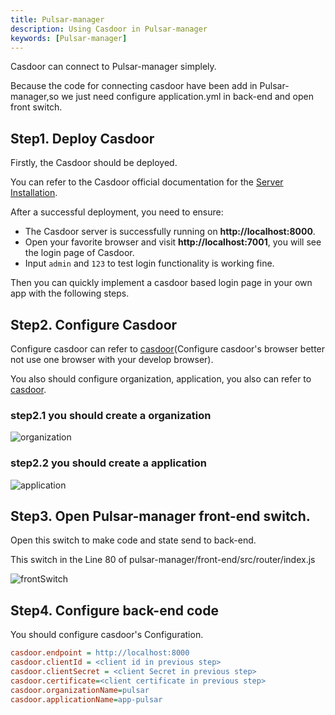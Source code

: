 ```yaml
---
title: Pulsar-manager
description: Using Casdoor in Pulsar-manager
keywords: [Pulsar-manager]
---
```


Casdoor can connect to Pulsar-manager simplely.

Because the code for connecting casdoor have been add in Pulsar-manager,so we just need configure application.yml in back-end and open front switch.

## Step1. Deploy Casdoor

Firstly, the Casdoor should be deployed. 

You can refer to the Casdoor official documentation for the [Server Installation](/docs/basic/server-installation).

After a successful deployment, you need to ensure:

- The Casdoor server is successfully running on **http://localhost:8000**.
- Open your favorite browser and visit **http://localhost:7001**, you will see the login page of Casdoor.
- Input `admin` and `123` to test login functionality is working fine.

Then you can quickly implement a casdoor based login page in your own app with the following steps.

## Step2. Configure Casdoor 
Configure casdoor can refer to [casdoor](https://door.casdoor.com/login)(Configure casdoor's browser better not use one browser with your develop browser).

You also should configure organization, application, you also can refer to [casdoor](https://door.casdoor.com/login).

### step2.1 you should create a organization
![organization](/img/Pulsar-manager_editOrganization.png)

### step2.2 you should create a application
![application](/img/Pulsar-manager_editApplication.png)


## Step3. Open Pulsar-manager front-end switch.
Open this switch to make code and state send to back-end.

This switch in the Line 80 of pulsar-manager/front-end/src/router/index.js

![frontSwitch](/img/Pulsar-manager_frontSwitch.png)

## Step4. Configure back-end code
You should configure casdoor's Configuration.
```ini
casdoor.endpoint = http://localhost:8000
casdoor.clientId = <client id in previous step>
casdoor.clientSecret = <client Secret in previous step>
casdoor.certificate=<client certificate in previous step>
casdoor.organizationName=pulsar
casdoor.applicationName=app-pulsar
```
